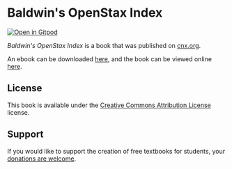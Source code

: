 # Baldwin's OpenStax Index

[![Open in Gitpod](https://gitpod.io/button/open-in-gitpod.svg)](https://gitpod.io/from-referrer/)

_Baldwin's OpenStax Index_ is a book that was published on [cnx.org](https://cnx.org/).

An ebook can be downloaded [here](https://github.com/cnx-user-books/cnxbook-baldwin-s-openstax-index/releases/latest), and the book can be viewed online [here](https://github.com/cnx-user-books/cnxbook-baldwin-s-openstax-index/releases/latest).

## License
This book is available under the [Creative Commons Attribution License](./LICENSE) license.

## Support
If you would like to support the creation of free textbooks for students, your [donations are welcome](https://riceconnect.rice.edu/donation/support-openstax-banner).
